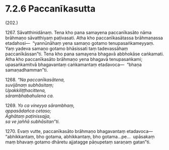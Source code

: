 # 7.2.6 Paccanīkasutta

(202.)

1267\. Sāvatthinidānaṃ. Tena kho pana samayena paccanīkasāto nāma brāhmaṇo sāvatthiyaṃ paṭivasati. Atha kho paccanīkasātassa brāhmaṇassa etadahosi—  “yannūnāhaṃ yena samaṇo gotamo tenupasaṅkameyyaṃ. Yaṃ yadeva samaṇo gotamo bhāsissati taṃ tadevassāhaṃ paccanīkāssan”ti. Tena kho pana samayena bhagavā abbhokāse caṅkamati. Atha kho paccanīkasāto brāhmaṇo yena bhagavā tenupasaṅkami; upasaṅkamitvā bhagavantaṃ caṅkamantaṃ etadavoca—  “bhaṇa samaṇadhamman”ti.

1268\. _“Na paccanīkasātena,_  
_suvijānaṃ subhāsitaṃ;_  
_Upakkiliṭṭhacittena,_  
_sārambhabahulena ca._  

1269\. _Yo ca vineyya sārambhaṃ,_  
_appasādañca cetaso;_  
_Āghātaṃ paṭinissajja,_  
_sa ve jaññā subhāsitan”ti._  

1270\. Evaṃ vutte, paccanīkasāto brāhmaṇo bhagavantaṃ etadavoca—  “abhikkantaṃ, bho gotama, abhikkantaṃ, bho gotama…pe…  upāsakaṃ maṃ bhavaṃ gotamo dhāretu ajjatagge pāṇupetaṃ saraṇaṃ gatan”ti.
